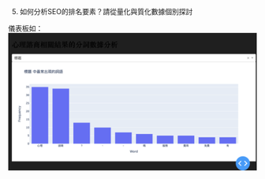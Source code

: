 5. 如何分析SEO的排名要素？請從量化與質化數據個別探討

儀表板如：
![image](https://github.com/yianc2001/SEO-psychotherapy/blob/main/Screenshot%202024-06-08%20at%2023.32.08.png)

